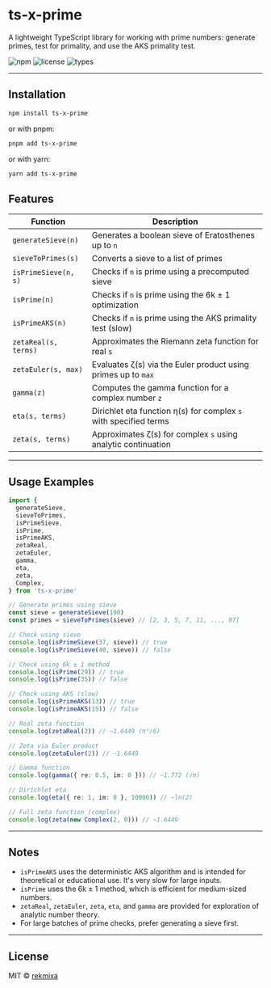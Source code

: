 # ts-x-prime

A lightweight TypeScript library for working with prime numbers: generate primes, test for primality, and use the AKS primality test.

![npm](https://img.shields.io/npm/v/ts-x-prime)
![license](https://img.shields.io/npm/l/ts-x-prime)
![types](https://img.shields.io/npm/types/ts-x-prime)

---

## Installation

```bash
npm install ts-x-prime
```

or with pnpm:

```bash
pnpm add ts-x-prime
```

or with yarn:

```bash
yarn add ts-x-prime
```

## Features

| Function             | Description                                                      |
| -------------------- | ---------------------------------------------------------------- |
| `generateSieve(n)`   | Generates a boolean sieve of Eratosthenes up to `n`              |
| `sieveToPrimes(s)`   | Converts a sieve to a list of primes                             |
| `isPrimeSieve(n, s)` | Checks if `n` is prime using a precomputed sieve                 |
| `isPrime(n)`         | Checks if `n` is prime using the 6k ± 1 optimization             |
| `isPrimeAKS(n)`      | Checks if `n` is prime using the AKS primality test (slow)       |
| `zetaReal(s, terms)` | Approximates the Riemann zeta function for real `s`              |
| `zetaEuler(s, max)`  | Evaluates ζ(s) via the Euler product using primes up to `max`    |
| `gamma(z)`           | Computes the gamma function for a complex number `z`             |
| `eta(s, terms)`      | Dirichlet eta function η(s) for complex `s` with specified terms |
| `zeta(s, terms)`     | Approximates ζ(s) for complex `s` using analytic continuation    |

---

## Usage Examples

```ts
import {
  generateSieve,
  sieveToPrimes,
  isPrimeSieve,
  isPrime,
  isPrimeAKS,
  zetaReal,
  zetaEuler,
  gamma,
  eta,
  zeta,
  Complex,
} from 'ts-x-prime'

// Generate primes using sieve
const sieve = generateSieve(100)
const primes = sieveToPrimes(sieve) // [2, 3, 5, 7, 11, ..., 97]

// Check using sieve
console.log(isPrimeSieve(37, sieve)) // true
console.log(isPrimeSieve(40, sieve)) // false

// Check using 6k ± 1 method
console.log(isPrime(29)) // true
console.log(isPrime(35)) // false

// Check using AKS (slow)
console.log(isPrimeAKS(13)) // true
console.log(isPrimeAKS(15)) // false

// Real zeta function
console.log(zetaReal(2)) // ~1.6449 (π²/6)

// Zeta via Euler product
console.log(zetaEuler(2)) // ~1.6449

// Gamma function
console.log(gamma({ re: 0.5, im: 0 })) // ~1.772 (√π)

// Dirichlet eta
console.log(eta({ re: 1, im: 0 }, 10000)) // ~ln(2)

// Full zeta function (complex)
console.log(zeta(new Complex(2, 0))) // ~1.6449
```

---

## Notes

- `isPrimeAKS` uses the deterministic AKS algorithm and is intended for theoretical or educational use. It's very slow for large inputs.
- `isPrime` uses the 6k ± 1 method, which is efficient for medium-sized numbers.
- `zetaReal`, `zetaEuler`, `zeta`, `eta`, and `gamma` are provided for exploration of analytic number theory.
- For large batches of prime checks, prefer generating a sieve first.

---

## License

MIT © [rekmixa](https://github.com/rekmixa)
